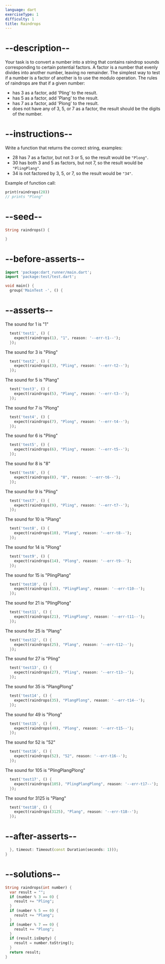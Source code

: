 ```yaml
---
language: dart
exerciseType: 1
difficulty: 1
title: Raindrops
---
```


# --description--

Your task is to convert a number into a string that contains raindrop sounds corresponding to certain potential factors.
A factor is a number that evenly divides into another number, leaving no remainder.
The simplest way to test if a number is a factor of another is to use the modulo operation.
The rules of raindrops are that if a given number:

- has 3 as a factor, add 'Pling' to the result.
- has 5 as a factor, add 'Plang' to the result.
- has 7 as a factor, add 'Plong' to the result.
- does not have any of 3, 5, or 7 as a factor, the result should be the digits of the number.

# --instructions--

Write a function that returns the correct string, examples:

- 28 has 7 as a factor, but not 3 or 5, so the result would be `"Plong"`.
- 30 has both 3 and 5 as factors, but not 7, so the result would be `"PlingPlang"`.
- 34 is not factored by 3, 5, or 7, so the result would be `"34"`.

Example of function call:
```dart
print(raindrops(28))
// prints "Plong"
```

# --seed--

```dart
String raindrops() {

}
```

# --before-asserts--

```dart
import 'package:dart_runner/main.dart';
import 'package:test/test.dart';

void main() {
  group('MainTest -', () {
```

# --asserts--

The sound for 1 is "1"

```dart
  test('test1', () {
    expect(raindrops(1), "1", reason: '--err-t1--');
  });
```

The sound for 3 is "Pling"

```dart
  test('test2', () {
    expect(raindrops(3), "Pling", reason: '--err-t2--');
  });
```

The sound for 5 is "Plang"

```dart
  test('test3', () {
    expect(raindrops(5), "Plang", reason: '--err-t3--');
  });
```

The sound for 7 is "Plong"

```dart
  test('test4', () {
    expect(raindrops(7), "Plong", reason: '--err-t4--');
  });
```

The sound for 6 is "Pling"

```dart
  test('test5', () {
    expect(raindrops(6), "Pling", reason: '--err-t5--');
  });
```

The sound for 8 is "8"

```dart
  test('test6', () {
    expect(raindrops(8), "8", reason: '--err-t6--');
  });
```

The sound for 9 is "Pling"

```dart
  test('test7', () {
    expect(raindrops(9), "Pling", reason: '--err-t7--');
  });
```

The sound for 10 is "Plang"

```dart
  test('test8', () {
    expect(raindrops(10), "Plang", reason: '--err-t8--');
  });
```

The sound for 14 is "Plong"

```dart
  test('test9', () {
    expect(raindrops(14), "Plong", reason: '--err-t9--');
  });
```

The sound for 15 is "PlingPlang"

```dart
  test('test10', () {
    expect(raindrops(15), "PlingPlang", reason: '--err-t10--');
  });
```

The sound for 21 is "PlingPlong"

```dart
  test('test11', () {
    expect(raindrops(21), "PlingPlong", reason: '--err-t11--');
  });
```

The sound for 25 is "Plang"

```dart
  test('test12', () {
    expect(raindrops(25), "Plang", reason: '--err-t12--');
  });
```

The sound for 27 is "Pling"

```dart
  test('test13', () {
    expect(raindrops(27), "Pling", reason: '--err-t13--');
  });
```

The sound for 35 is "PlangPlong"

```dart
  test('test14', () {
    expect(raindrops(35), "PlangPlong", reason: '--err-t14--');
  });
```

The sound for 49 is "Plong"

```dart
  test('test15', () {
    expect(raindrops(49), "Plong", reason: '--err-t15--');
  });
```

The sound for 52 is "52"

```dart
  test('test16', () {
    expect(raindrops(52), "52", reason: '--err-t16--');
  });
```

The sound for 105 is "PlingPlangPlong"

```dart
  test('test17', () {
    expect(raindrops(105), "PlingPlangPlong", reason: '--err-t17--');
  });
```

The sound for 3125 is "Plang"

```dart
  test('test18', () {
    expect(raindrops(3125), "Plang", reason: '--err-t18--');
  });
```

# --after-asserts--

```dart
  }, timeout: Timeout(const Duration(seconds: 1)));
}
```

# --solutions--

```dart
String raindrops(int number) {
  var result = "";
  if (number % 3 == 0) {
    result += "Pling";
  }
  if (number % 5 == 0) {
    result += "Plang";
  }
  if (number % 7 == 0) {
    result += "Plong";
  }
  if (result.isEmpty) {
    result = number.toString();
  }
  return result;
}
```

